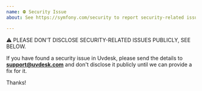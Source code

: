 ```yaml
---
name: ⛔ Security Issue
about: See https://symfony.com/security to report security-related issues

---
```


⚠ PLEASE DON'T DISCLOSE SECURITY-RELATED ISSUES PUBLICLY, SEE BELOW.

If you have found a security issue in Uvdesk, please send the details to **support@uvdesk.com** and don't disclose it publicly until we can provide a fix for it.

Thanks!
